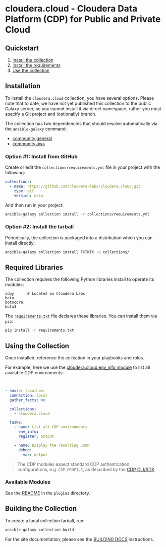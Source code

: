 # cloudera.cloud - Cloudera Data Platform (CDP) for Public and Private Cloud

## Quickstart

1. [Install the collection](#installation)
2. [Install the requirements](#required-libraries)
3. [Use the collection](#using-the-collection)

## Installation

To install the `cloudera.cloud` collection, you have several options. Please note that to date, we have not yet
published this collection to the public Galaxy server, so you cannot install it via direct namespace, rather you must
specify a Git project and (optionally) branch.

The collection has two dependencies that should resolve automatically via the `ansible-galaxy` command:
 
- [community.general](https://galaxy.ansible.com/community/general)
- [community.aws](https://galaxy.ansible.com/community/aws)

### Option #1: Install from GitHub

Create or edit the `collections/requirements.yml` file in your project with the following:

```yaml
collections:
  - name: https://github.com/cloudera-labs/cloudera.cloud.git
    type: git
    version: main
```

And then run in your project:

```bash
ansible-galaxy collection install -r collections/requirements.yml
```

### Option #2: Install the tarball

Periodically, the collection is packaged into a distribution which you can install directly:

```bash
ansible-galaxy collection install TKTKTK -p collections/
```

## Required Libraries

The collection requires the following Python libraries install to operate its modules:

```pip
cdpy      # Located on Cloudera Labs
boto
botocore
boto3
```

The [`requirements.txt`](./requirements.txt) file declares these libraries. You can install them via `pip`:

```bash
pip install -r requirements.txt
```

## Using the Collection

Once installed, reference the collection in your playbooks and roles.

For example, here we use the [cloudera.cloud.env_info module](./plugins/modules/env_info.py) to list all available CDP
environments:

```yaml
---

- hosts: localhost
  connection: local
  gather_facts: no

  collections:
    - cloudera.cloud

  tasks:
    - name: List all CDP environments
      env_info:
      register: output

    - name: Display the resulting JSON
      debug:
        var: output
```

> The CDP modules expect standard CDP authentication configurations, e.g. `CDP_PROFILE`, as described by the 
[CDP CLI/SDK](https://github.com/cloudera/cdpcli).

### Available Modules

See the [README](./plugins/README.md) in the `plugins` directory.

## Building the Collection

To create a local collection tarball, run:

```bash
ansible-galaxy collection build 
```

For the site documentation, please see the [BUILDING DOCS](./site/BUILDING_DOCS.md) instructions.
